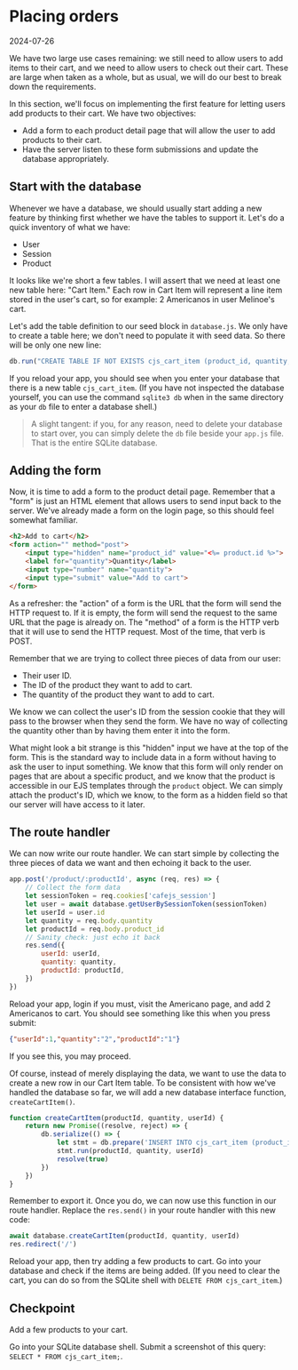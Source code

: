 # Placing orders

2024-07-26

We have two large use cases remaining: we still need to allow users to add items to their cart, and we need to allow users to check out their cart. These are large when taken as a whole, but as usual, we will do our best to break down the requirements.

In this section, we'll focus on implementing the first feature for letting users add products to their cart. We have two objectives:

- Add a form to each product detail page that will allow the user to add products to their cart.
- Have the server listen to these form submissions and update the database appropriately.

## Start with the database

Whenever we have a database, we should usually start adding a new feature by thinking first whether we have the tables to support it. Let's do a quick inventory of what we have:

- User
- Session
- Product

It looks like we're short a few tables. I will assert that we need at least one new table here: "Cart Item." Each row in Cart Item will represent a line item stored in the user's cart, so for example: 2 Americanos in user Melinoe's cart.

Let's add the table definition to our seed block in `database.js`. We only have to create a table here; we don't need to populate it with seed data. So there will be only one new line:

```javascript
db.run("CREATE TABLE IF NOT EXISTS cjs_cart_item (product_id, quantity, user_id)")
```

If you reload your app, you should see when you enter your database that there is a new table `cjs_cart_item`. (If you have not inspected the database yourself, you can use the command `sqlite3 db` when in the same directory as your `db` file to enter a database shell.)

> A slight tangent: if you, for any reason, need to delete your database to start over, you can simply delete the `db` file beside your `app.js` file. That is the entire SQLite database.

## Adding the form

Now, it is time to add a form to the product detail page. Remember that a "form" is just an HTML element that allows users to send input back to the server. We've already made a form on the login page, so this should feel somewhat familiar.

```html
<h2>Add to cart</h2>
<form action="" method="post">
    <input type="hidden" name="product_id" value="<%= product.id %>">
    <label for="quantity">Quantity</label>
    <input type="number" name="quantity">
    <input type="submit" value="Add to cart">
</form>
```

As a refresher: the "action" of a form is the URL that the form will send the HTTP request to. If it is empty, the form will send the request to the same URL that the page is already on. The "method" of a form is the HTTP verb that it will use to send the HTTP request. Most of the time, that verb is POST.

Remember that we are trying to collect three pieces of data from our user:

- Their user ID.
- The ID of the product they want to add to cart.
- The quantity of the product they want to add to cart.

We know we can collect the user's ID from the session cookie that they will pass to the browser when they send the form. We have no way of collecting the quantity other than by having them enter it into the form.

What might look a bit strange is this "hidden" input we have at the top of the form. This is the standard way to include data in a form without having to ask the user to input something. We know that this form will only render on pages that are about a specific product, and we know that the product is accessible in our EJS templates through the `product` object. We can simply attach the product's ID, which we know, to the form as a hidden field so that our server will have access to it later.

## The route handler

We can now write our route handler. We can start simple by collecting the three pieces of data we want and then echoing it back to the user.

```javascript
app.post('/product/:productId', async (req, res) => {
    // Collect the form data
    let sessionToken = req.cookies['cafejs_session']
    let user = await database.getUserBySessionToken(sessionToken)
    let userId = user.id
    let quantity = req.body.quantity
    let productId = req.body.product_id
    // Sanity check: just echo it back
    res.send({
        userId: userId,
        quantity: quantity,
        productId: productId,
    })
})
```

Reload your app, login if you must, visit the Americano page, and add 2 Americanos to cart. You should see something like this when you press submit:

```json
{"userId":1,"quantity":"2","productId":"1"}
```

If you see this, you may proceed.

Of course, instead of merely displaying the data, we want to use the data to create a new row in our Cart Item table. To be consistent with how we've handled the database so far, we will add a new database interface function, `createCartItem()`.

```javascript
function createCartItem(productId, quantity, userId) {
    return new Promise((resolve, reject) => {
        db.serialize(() => {
            let stmt = db.prepare('INSERT INTO cjs_cart_item (product_id, quantity, user_id) VALUES (?, ?, ?)')
            stmt.run(productId, quantity, userId)
            resolve(true)
        })
    })
}
```

Remember to export it. Once you do, we can now use this function in our route handler. Replace the `res.send()` in your route handler with this new code:

```javascript
await database.createCartItem(productId, quantity, userId)
res.redirect('/')
```

Reload your app, then try adding a few products to cart. Go into your database and check if the items are being added. (If you need to clear the cart, you can do so from the SQLite shell with `DELETE FROM cjs_cart_item`.)

## Checkpoint

Add a few products to your cart.

Go into your SQLite database shell. Submit a screenshot of this query: `SELECT * FROM cjs_cart_item;`.

